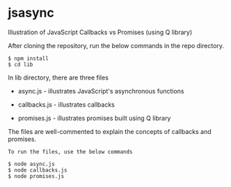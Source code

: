 jsasync
=======

Illustration of JavaScript Callbacks vs Promises (using Q library)

After cloning the repository, run the below commands in the repo directory.
```
$ npm install
$ cd lib
```

In lib directory, there are three files

* async.js - illustrates JavaScript's asynchronous functions

* callbacks.js - illustrates callbacks

* promises.js - illustrates promises built using Q library

The files are well-commented to explain the concepts of callbacks and promises.

```
To run the files, use the below commands

$ node async.js
$ node callbacks.js
$ node promises.js
```
